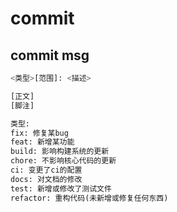 # commit

## commit msg

```python
<类型>[范围]: <描述>

[正文]
[脚注]

类型: 
fix: 修复某bug
feat: 新增某功能
build: 影响构建系统的更新
chore: 不影响核心代码的更新
ci: 变更了ci的配置
docs: 对文档的修改
test: 新增或修改了测试文件
refactor: 重构代码(未新增或修复任何东西)

```




